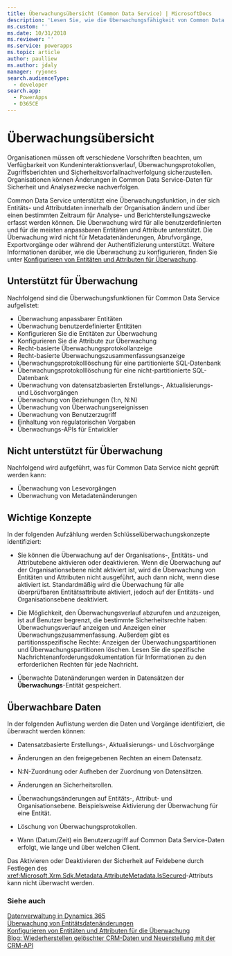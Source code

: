 ```yaml
---
title: Überwachungsübersicht (Common Data Service) | MicrosoftDocs
description: 'Lesen Sie, wie die Überwachungsfähigkeit von Common Data Service genutzt werden kann, um Änderungen von Attribut- und Entitätsdaten im Laufe der Zeit für Analyse- und Berichtszwecke aufzuzeichnen.'
ms.custom: ''
ms.date: 10/31/2018
ms.reviewer: ''
ms.service: powerapps
ms.topic: article
author: paulliew
ms.author: jdaly
manager: ryjones
search.audienceType:
  - developer
search.app:
  - PowerApps
  - D365CE
---
```

# <a name="auditing-overview"></a>Überwachungsübersicht

Organisationen müssen oft verschiedene Vorschriften beachten, um Verfügbarkeit von Kundeninteraktionsverlauf, Überwachungsprotokollen, Zugriffsberichten und Sicherheitsvorfallnachverfolgung sicherzustellen. Organisationen können Änderungen in Common Data Service-Daten für Sicherheit und Analysezwecke nachverfolgen.  
  
 Common Data Service unterstützt eine Überwachungsfunktion, in der sich Entitäts- und Attributdaten innerhalb der Organisation ändern und über einen bestimmten Zeitraum für Analyse- und Berichterstellungszwecke erfasst werden können. Die Überwachung wird für alle benutzerdefinierten und für die meisten anpassbaren Entitäten und Attribute unterstützt. Die Überwachung wird nicht für Metadatenänderungen, Abrufvorgänge, Exportvorgänge oder während der Authentifizierung unterstützt. Weitere Informationen darüber, wie die Überwachung zu konfigurieren, finden Sie unter [Konfigurieren von Entitäten und Attributen für Überwachung](configure-entities-attributes-auditing.md).  
  
## <a name="supported-for-auditing"></a>Unterstützt für Überwachung  
 Nachfolgend sind die Überwachungsfunktionen für Common Data Service aufgelistet:  
<!-- TODO: Jim, I don't think this is online only. Please correct the tokens here. -->
  
* Überwachung anpassbarer Entitäten
* Überwachung benutzerdefinierter Entitäten
* Konfigurieren Sie die Entitäten zur Überwachung
* Konfigurieren Sie die Attribute zur Überwachung
* Recht-basierte Überwachungsprotokollanzeige
* Recht-basierte Überwachungszusammenfassungsanzeige
* Überwachungsprotokolllöschung für eine partitionierte SQL-Datenbank  
* Überwachungsprotokolllöschung für eine nicht-partitionierte SQL-Datenbank 
* Überwachung von datensatzbasierten Erstellungs-, Aktualisierungs- und Löschvorgängen
* Überwachung von Beziehungen (1:n, N:N) 
* Überwachung von Überwachungsereignissen
* Überwachung von Benutzerzugriff
* Einhaltung von regulatorischen Vorgaben
* Überwachungs-APIs für Entwickler
  
## <a name="not-supported-for-auditing"></a>Nicht unterstützt für Überwachung  
 Nachfolgend wird aufgeführt, was für Common Data Service nicht geprüft werden kann:  
  
* Überwachung von Lesevorgängen
* Überwachung von Metadatenänderungen 
  
## <a name="key-concepts"></a>Wichtige Konzepte  
 In der folgenden Aufzählung werden Schlüsselüberwachungskonzepte identifiziert:  
  
-   Sie können die Überwachung auf der Organisations-, Entitäts- und Attributebene aktivieren oder deaktivieren. Wenn die Überwachung auf der Organisationsebene nicht aktiviert ist, wird die Überwachung von Entitäten und Attributen nicht ausgeführt, auch dann nicht, wenn diese aktiviert ist. Standardmäßig wird die Überwachung für alle überprüfbaren Entitätsattribute aktiviert, jedoch auf der Entitäts- und Organisationsebene deaktiviert.  
  
-   Die Möglichkeit, den Überwachungsverlauf abzurufen und anzuzeigen, ist auf Benutzer begrenzt, die bestimmte Sicherheitsrechte haben: Überwachungsverlauf anzeigen und Anzeigen einer Überwachungszusammenfassung. Außerdem gibt es partitionsspezifische Rechte: Anzeigen der Überwachungspartitionen und Überwachungspartitionen löschen. Lesen Sie die spezifische Nachrichtenanforderungsdokumentation für Informationen zu den erforderlichen Rechten für jede Nachricht.  
  
-   Überwachte Datenänderungen werden in Datensätzen der **Überwachungs**-Entität gespeichert.  
  
## <a name="data-that-can-be-audited"></a>Überwachbare Daten  
 In der folgenden Auflistung werden die Daten und Vorgänge identifiziert, die überwacht werden können:  
  
-   Datensatzbasierte Erstellungs-, Aktualisierungs- und Löschvorgänge  
  
-   Änderungen an den freigegebenen Rechten an einem Datensatz.  
  
-   N:N-Zuordnung oder Aufheben der Zuordnung von Datensätzen.  
  
-   Änderungen an Sicherheitsrollen.  
  
-   Überwachungsänderungen auf Entitäts-, Attribut- und Organisationsebene. Beispielsweise Aktivierung der Überwachung für eine Entität.  
  
-   Löschung von Überwachungsprotokollen.  
  
-   Wann (Datum/Zeit) ein Benutzerzugriff auf Common Data Service-Daten erfolgt, wie lange und über welchen Client.  
  
 Das Aktivieren oder Deaktivieren der Sicherheit auf Feldebene durch Festlegen des <xref:Microsoft.Xrm.Sdk.Metadata.AttributeMetadata.IsSecured>-Attributs kann nicht überwacht werden.  
  
### <a name="see-also"></a>Siehe auch
 [Datenverwaltung in Dynamics 365](/dynamics365/customer-engagement/developer/manage-data)   
 [Überwachung von Entitätsdatenänderungen](/dynamics365/customer-engagement/developer/audit-entity-data-changes)   
 [Konfigurieren von Entitäten und Attributen für die Überwachung](configure-entities-attributes-auditing.md)       
 [Blog: Wiederherstellen gelöschter CRM-Daten und Neuerstellung mit der CRM-API](http://blogs.msdn.com/b/crm/archive/2011/05/23/recover-your-deleted-crm-data-and-recreate-them-using-crm-api.aspx)